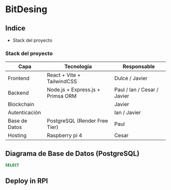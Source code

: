 # BitDesing

## Indice
- Stack del proyecto

### Stack del proyecto
| Capa        | Tecnología                                       |  Responsable |
|-------------|--------------------------------------------------|-----------------------|
| Frontend    | React + Vite + TailwindCSS                       | Dulce / Javier |
| Backend     | Node.js + Express.js + Primsa ORM                      | Paul / Ian / Cesar / Javier |
| Blockchain  |  | Javier |
| Autenticación |  | Ian / Javier |
| Base de Datos | PostgreSQL (Render Free Tier)                   | Paul |
| Hosting     | Raspberry pi 4       | Cesar |


## Diagrama de Base de Datos (PostgreSQL)
```SQL
SELECT
```

## Deploy in RPI


